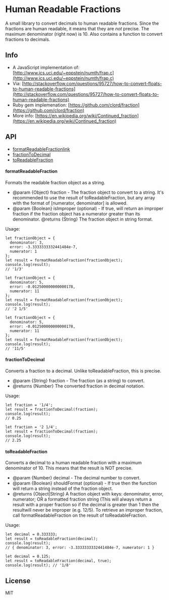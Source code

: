 # Human Readable Fractions
A small library to convert decimals to human readable fractions. Since the fractions are human readable, it means that they are *not* precise. The maximum denominator (right now) is 10. Also contains a function to convert fractions to decimals.

## Info
+ A JavaScript implementation of: [http://www.ics.uci.edu/~eppstein/numth/frap.c](http://www.ics.uci.edu/~eppstein/numth/frap.c)
+ Via: [http://stackoverflow.com/questions/95727/how-to-convert-floats-to-human-readable-fractions](http://stackoverflow.com/questions/95727/how-to-convert-floats-to-human-readable-fractions)
+ Ruby gem implemenation: [https://github.com/clord/fraction](https://github.com/clord/fraction)
+ More info: [https://en.wikipedia.org/wiki/Continued_fraction](https://en.wikipedia.org/wiki/Continued_fraction)

## API
+ [formatReadableFractionlink](#f1)
+ [fractionToDecimal](#f2)
+ [toReadableFraction](#f3)

#### <a name="f1">formatReadableFraction

Formats the readable fraction object as a string.

 * @param {Object} fraction - The fraction object to convert to a string. It's recommended to use the result of toReadableFraction, but any array with the format of [numerator, denominator] is allowed.
 * @param {Boolean} isImproper (optional) - If true, will return an improper fraction if the fraction object has a numerator greater than its denominator.
@returns {String} The fraction object in string format.

Usage:

```
let fractionObject = {
  denominator: 3,
  error: -3.3333333332441484e-7,
  numerator: 1
};
let result = formatReadableFraction(fractionObject);
console.log(result);
// '1/3'
```
```
let fractionObject = {
  denominator: 5,
  error: -0.012500000000000178,
  numerator: 11
};
let result = formatReadableFraction(fractionObject);
console.log(result);
// '2 1/5'
```
```
let fractionObject = {
  denominator: 5,
  error: -0.012500000000000178,
  numerator: 11
};
let result = formatReadableFraction(fractionObject);
console.log(result);
// '11/5'
```


#### <a name="f2">fractionToDecimal

Converts a fraction to a decimal. Unlike toReadableFraction, this is precise.

* @param {String} fraction - The fraction (as a string) to convert.
* @returns {Number} The converted fraction in decimal notation.

Usage:

```
let fraction = '1/4';
let result = fractionToDecimal(fraction);
console.log(result);
// 0.25
```
```
let fraction = '2 1/4';
let result = fractionToDecimal(fraction);
console.log(result);
// 2.25
```


#### <a name="f3">toReadableFraction

Converts a decimal to a human readable fraction with a maximum denominator of 10. This means that the result is NOT precise.

 * @param {Number} decimal - The decimal number to convert.
 * @param {Boolean} shouldFormat (optional) - If true then the function will return a string instead of the fraction object.
 * @returns {Object|String} A fraction object with keys: denominator, error, numerator; OR a formatted fraction string (This will always return a result with a proper fraction so if the decimal is greater than 1 then the resultwill never be improper (e.g. 12/5). To retrieve an improper fraction, call formatReadableFraction on the result of toReadableFraction.

Usage:

```
let decimal = 0.333333;
let result = toReadableFraction(decimal);
console.log(result);
// { denominator: 3, error: -3.3333333332441484e-7, numerator: 1 }
```
```
let decimal = 0.125;
let result = toReadableFraction(decimal, true);
console.log(result); // '1/8'
```

## License
MIT
